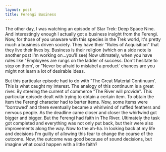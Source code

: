 ```yaml
---
layout: post
title: Ferengi Business
---
```

The other day, I was watching an episode of Star Trek: Deep Space Nine. And interestingly enough I actually got a business insight from the Ferengi. Now, for those of you unaware with this species in the Trek world, it's pretty much a business driven society. They have their "Rules of Acquisition" that they live their lives by. Business is their religion (which on a side note is another post I'm working on...you'll see) Now ultimately, when you have rules like "Employees are rungs on the ladder of success. Don't hesitate to step on them', or "Never be afraid to mislabel a product' chances are you might not learn a lot of desirable ideas.

But this particular episode had to do with "The Great Material Continuum'. This is what caught my interest. The analogy of this continuum is a great river. By steering the current of commerce "The River will provide". This particular episode dealt with trying to obtain a certain item. To obtain the item the Ferengi character had to barter items. Now, some items were "borrowed' and there eventually became a whirlwind of ruffled feathers and nervous people. As the deadline came closer and closer the whirlwind got bigger and bigger. But the Ferengi had faith in The River. Ultimately the task got completed and everything was not only put back, but their were also improvements along the way. Now to the ah-ha. In looking back at my life and decisions I'm guilty of allowing this fear to change the course of the outcome. Now, the outcome was good because of sound decisions, but imagine what could happen with a little faith?
